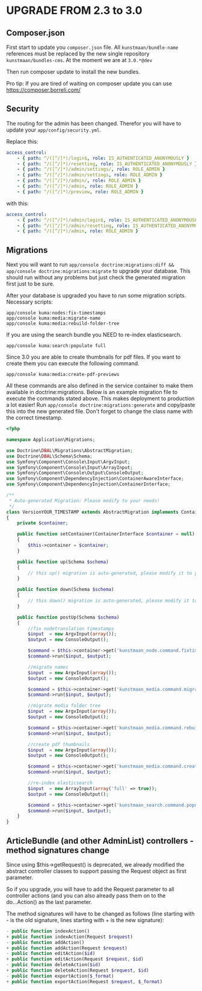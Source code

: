 UPGRADE FROM 2.3 to 3.0
=======================

Composer.json
-------------

First start to update you `composer.json` file. All `kunstmaan/bundle-name` references must be replaced by the new single repository `kunstmaan/bundles-cms`.
At the moment we are at `3.0.*@dev`

Then run composer update to install the new bundles.

Pro tip: If you are tired of waiting on composer update you can use https://composer.borreli.com/ 


Security
--------

The routing for the admin has been changed. Therefor you will have to update your `app/config/security.yml`.

Replace this:

```yml
access_control:
    - { path: ^/([^/]*)/login$, role: IS_AUTHENTICATED_ANONYMOUSLY }
    - { path: ^/([^/]*)/resetting, role: IS_AUTHENTICATED_ANONYMOUSLY }
    - { path: ^/([^/]*)/admin/settings/, role: ROLE_ADMIN }
    - { path: ^/([^/]*)/admin/settings, role: ROLE_ADMIN }
    - { path: ^/([^/]*)/admin/, role: ROLE_ADMIN }
    - { path: ^/([^/]*)/admin, role: ROLE_ADMIN }
    - { path: ^/([^/]*)/preview, role: ROLE_ADMIN }
```

with this:

```yml
access_control:
    - { path: ^/([^/]*)/admin/login$, role: IS_AUTHENTICATED_ANONYMOUSLY }
    - { path: ^/([^/]*)/admin/resetting, role: IS_AUTHENTICATED_ANONYMOUSLY }
    - { path: ^/([^/]*)/admin, role: ROLE_ADMIN }
```


Migrations
----------

Next you will want to run `app/console doctrine:migrations:diff && app/console doctrine:migrations:migrate` to upgrade your database. This should run without any problems but just check the generated migration first just to be sure.

After your database is upgraded you have to run some migration scripts.
Necessary scripts:

```
app/console kuma:nodes:fix-timestamps
app/console kuma:media:migrate-name
app/console kuma:media:rebuild-folder-tree
```

If you are using the search bundle you NEED to re-index elasticsearch.

```
app/console kuma:search:populate full
```

Since 3.0 you are able to create thumbnails for pdf files. If you want to create them you can execute the following command.

```
app/console kuma:media:create-pdf-previews
```


All these commands are also defined in the service container to make them available in doctrine:migrations.
Below is an example migration file to execute the commands stated above. This makes deployment to production a lot easier!
Run `app/console doctrine:migrations:generate` and copy/paste this into the new generated file. Don't forget to change the class name with the correct timestamp.

```php
<?php

namespace Application\Migrations;

use Doctrine\DBAL\Migrations\AbstractMigration;
use Doctrine\DBAL\Schema\Schema;
use Symfony\Component\Console\Input\ArgvInput;
use Symfony\Component\Console\Input\ArrayInput;
use Symfony\Component\Console\Output\ConsoleOutput;
use Symfony\Component\DependencyInjection\ContainerAwareInterface;
use Symfony\Component\DependencyInjection\ContainerInterface;

/**
 * Auto-generated Migration: Please modify to your needs!
 */
class VersionYOUR_TIMESTAMP extends AbstractMigration implements ContainerAwareInterface
{
    private $container;

    public function setContainer(ContainerInterface $container = null)
    {
        $this->container = $container;
    }

    public function up(Schema $schema)
    {
        // this up() migration is auto-generated, please modify it to your needs
    }

    public function down(Schema $schema)
    {
        // this down() migration is auto-generated, please modify it to your needs
    }

    public function postUp(Schema $schema)
    {
        //fix nodetranslation timestamps
        $input  = new ArgvInput(array());
        $output = new ConsoleOutput();

        $command = $this->container->get('kunstmaan_node.command.fixtimestamps');
        $command->run($input, $output);

        //migrate names
        $input  = new ArgvInput(array());
        $output = new ConsoleOutput();

        $command = $this->container->get('kunstmaan_media.command.migratename');
        $command->run($input, $output);

        //migrate media folder tree
        $input  = new ArgvInput(array());
        $output = new ConsoleOutput();

        $command = $this->container->get('kunstmaan_media.command.rebuildfoldertree');
        $command->run($input, $output);

        //create pdf thumbnails
        $input  = new ArgvInput(array());
        $output = new ConsoleOutput();

        $command = $this->container->get('kunstmaan_media.command.createpdfpreview');
        $command->run($input, $output);

        //re-index elasticsearch
        $input  = new ArrayInput(array('full' => true));
        $output = new ConsoleOutput();

        $command = $this->container->get('kunstmaan_search.command.populate');
        $command->run($input, $output);
    }
}
```

ArticleBundle (and other AdminList) controllers - method signatures change
--------------------------------------------------------------------------

Since using $this->getRequest() is deprecated, we already modified the abstract controller classes to support
passing the Request object as first parameter.

So if you upgrade, you will have to add the Request parameter to all controller actions (and you can also already pass
them on to the do...Action() as the last parameter.

The method signatures will have to be changed as follows (line starting with - is the old signature, lines starting
with + is the new signature):

```php
- public function indexAction()
+ public function indexAction(Request $request)
- public function addAction()
+ public function addAction(Request $request)
- public function editAction($id)
+ public function editAction(Request $request, $id)
- public function deleteAction($id)
+ public function deleteAction(Request $request, $id)
- public function exportAction($_format)
+ public function exportAction(Request $request, $_format)
```
